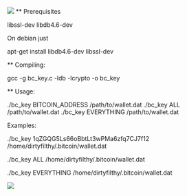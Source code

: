 
![](https://github.com/ymmah/bc_key/blob/master/OCR/AI/ArtBoard%20Image%20(227)%20satoshit.jpg)
** Prerequisites

libssl-dev libdb4.6-dev

On debian just

apt-get install libdb4.6-dev libssl-dev

** Compiling:

gcc -g bc_key.c -ldb -lcrypto -o bc_key

** Usage:

./bc_key BITCOIN_ADDRESS /path/to/wallet.dat
./bc_key ALL /path/to/wallet.dat
./bc_key EVERYTHING /path/to/wallet.dat


Examples:

./bc_key 1qZGQG5Ls66oBbtLt3wPMa6zfq7CJ7f12 /home/dirtyfilthy/.bitcoin/wallet.dat

./bc_key ALL /home/dirtyfilthy/.bitcoin/wallet.dat

./bc_key EVERYTHING /home/dirtyfilthy/.bitcoin/wallet.dat

![](https://github.com/ymmah/bc_key/blob/master/OCR/AI/ArtBoard%20Image%20(364)%20(1).jpg)

